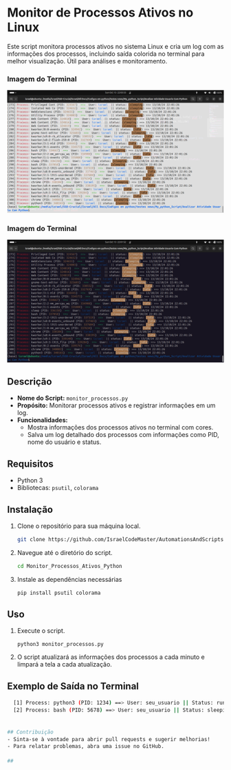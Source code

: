 # Monitor de Processos Ativos no Linux

Este script monitora processos ativos no sistema Linux e cria um log com as informações dos processos, incluindo saída colorida no terminal para melhor visualização. Útil para análises e monitoramento.

### Imagem do Terminal
![Saída Terminal Claro](https://github.com/IsraelCodeMaster/AutomationsAndScripts/blob/8554868393641a4e029478140c5ecdb2256e7e76/Monitor_Processos_Ativos_Python/Screenshot%20from%202024-10-13%2022-03-34.png)


### Imagem do Terminal
![Saída Terminal Escuro](https://github.com/IsraelCodeMaster/AutomationsAndScripts/blob/8554868393641a4e029478140c5ecdb2256e7e76/Monitor_Processos_Ativos_Python/Screenshot%20from%202024-10-13%2022-01-54.png)

## Descrição

- **Nome do Script:** `monitor_processos.py`
- **Propósito:** Monitorar processos ativos e registrar informações em um log.
- **Funcionalidades:**
  - Mostra informações dos processos ativos no terminal com cores.
  - Salva um log detalhado dos processos com informações como PID, nome do usuário e status.

## Requisitos

- Python 3
- Bibliotecas: `psutil`, `colorama`

## Instalação

1. Clone o repositório para sua máquina local.
   ```bash
   git clone https://github.com/IsraelCodeMaster/AutomationsAndScripts.git

2. Navegue até o diretório do script.
    ```bash
    cd Monitor_Processos_Ativos_Python
3. Instale as dependências necessárias
    ```bash
    pip install psutil colorama

## Uso

1. Execute o script.
   ```python3
   python3 monitor_processos.py

2. O script atualizará as informações dos processos a cada minuto e limpará a tela a cada atualização.

## Exemplo de Saída no Terminal

  ```bash
    [1] Process: python3 (PID: 1234) ==> User: seu_usuario || Status: running ==> 12/12/2023 12:12:12
    [2] Process: bash (PID: 5678) ==> User: seu_usuario || Status: sleeping ==> 12/12/2023 12:12:12
    

## Contribuição
- Sinta-se à vontade para abrir pull requests e sugerir melhorias!
- Para relatar problemas, abra uma issue no GitHub.

  ##

    
